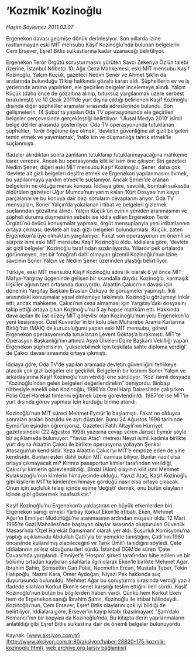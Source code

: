# ‘Kozmik’ Kozinoğlu

*Haşim Söylemez 2011.03.07*

<font class="agenda2NewsSpot">
 Ergenekon davası geçmişe dönük derinleşiyor. Son yıllarda izine rastlanmayan eski MİT mensubu Kaşif Kozinoğlu’nda bulunan belgelerin Cem Ersever, Eşref Bitlis suikastlarına kadar uzanacağı belirtiliyor.
</font>
<font class="newsDetail">
 <p>
  <p class="MsoNormal">
   Ergenekon Terör Örgütü soruşturmasını yürüten Savcı Zekeriya Öz’ün talebi üzerine, İstanbul Nöbetçi 10. Ağır Ceza Mahkemesi, eski MİT mensubu Kaşif Kozinoğlu, Yalçın Küçük, gazeteci Nedim Şener ve Ahmet Şık’ın da aralarında bulunduğu 11 kişi hakkında gözaltı kararı aldı. Şüphelilerin ev ve iş yerlerinde arama yapılırken, ele geçirilen belgeler incelemeye alındı. Yalçın Küçük (daha önce de gözaltına alınıp, tutuksuz yargılanmak üzere serbest bırakılmıştı) ve 10 Ocak 2011’de yurt dışına çıktığı belirlenen Kaşif Kozinoğlu dışında diğer şüpheliler aramalar sırasında adreslerinde bulundu. Son gelişmelerin, 14 Şubat’ta yapılan Oda TV operasyonunda ele geçirilen belgeler çerçevesinde gerçekleştiği belirtiliyor. ‘Ulusal Medya 2010’ isimli belge deliller arasında gösteriliyor. Oda TV operasyonunda tutuklanan şüpheliler, ‘terör örgütüne üye olmak’, ‘devletin güvenliğine ait gizli belgeleri temin etmek ve yayımlamak’, ‘halkı kin ve düşmanlığa tahrik etmek’le suçlanmıştı.
  </p>
  <p class="MsoNormal">
   İfadeler alındıktan sonra zanlıların tutuklanıp tutuklanmayacağına mahkeme karar verecek. Ancak bu operasyonda kilit iki isim öne çıkıyor: Biri gazeteci Nedim Şener, diğeri eski MİT mensubu Kaşif Kozinoğlu. Şener, daha çok ‘devlete ait gizli belgeleri deşifre etmek ve Ergenekon yapılanmasını övmek, bu yapılanmaya yardım etmek’le suçlanıyor. Ancak Şener’de aranan belgelerin ne olduğu merak konusu. İddiaya göre, savcılık, bombalı suikastla öldürülen gazeteci Uğur Mumcu’nun yarım kalan ‘Kürt Dosyası’nın kayıp parçalarını ve bu konuya dair bazı soruların cevaplarını arıyor. Oda TV mensupları, Soner Yalçın’da yakalanan irtibat ve belgeleri gizlemek suçlarından gözaltına alındı. Yalçın Küçük’ün evinin yeniden aranmasının ve şüpheli duruma düşmesinin sebebi ise iddia edilen Ergenekon Terör Örgütü’nü övücü konuşmalar yapması, örgüt mensuplarıyla yeni irtibatlarının ortaya çıkması, devlete ait bazı gizli belgeleri bulundurması. Küçük, zaten Ergenekon’a üye olmaktan yargılanıyor. Fakat son operasyonun en önemli ve sürpriz ismi eski MİT mensubu Kaşif Kozinoğlu oldu. İddialara göre, ‘devlete ait gizli belgeler’ Kozinoğlu tarafından sızdırılıyordu. Yıllardır pek ortalarda görünmeyen, net bir fotoğrafı dahi olmayan gizemli Kozinoğlu’nun izine savcının Soner Yalçın ve Nedim Şener üzerinden ulaştığı belirtiliyor.
  </p>
  <p class="MsoNormal">
   Türkiye, eski MİT mensubu Kaşif Kozinoğlu adını ilk olarak 6 yıl önce MİT- Mafya-Yargıtay üçgeninde gelişen bir skandalla duydu. Kozinoğlu, karmaşık ilişkiler ağının tam ortasında duruyordu. Alaattin Çakıcı’nın davası için dönemin Yargıtay Başkanı Eraslan Özkaya ile görüşmeler yapmıştı. İkili arasındaki konuşmalar yasal dinlemeye takılmıştı. Kozinoğlu görüşmeyi inkâr etti; ancak mahkeme, Çakıcı’nın ceza almaması için Yargıtay’daki dosyasını takip ettiği ortaya çıkan Kozinoğlu’nu 5 ay hapse mahkûm etti. Hakkında dava açılan ilk üst düzey MİT görevlisi olan Kozinoğlu’nun yolu Ergenekon’la yeni kesişmiyor. Özel Kuvvetler’in bir kolu olan Muharebe Arama Kurtarma Birliği’nin (MAK) de kuruculuğunu yapan eski MİT mensubu, görevi Ergenekon operasyonunda tutuklanan Levent Göktaş’a bırakmıştı. MİT’te Operasyon Başkanlığı’nın altında Asya Ülkeleri Daire Başkanı Vekilliği yapan Ergenekon şüphelisinin, ‘yükselebilmek için teşkilata sahte diploma verdiği’ de Çakıcı davası sırasında ortaya çıkmıştı.
  </p>
  <p class="MsoNormal">
   İddiaya göre, Oda TV’de yapılan aramada devletin güvenliğini tehlikeye atacak çok gizli belgeler ele geçirildi. Belgelerin bir kısmını Soner Yalçın ve arkadaşlarına Kaşif Kozinoğlu’nun verdiği öne sürülüyor. ‘Koz’ isimli dosyada “Kozinoğlu’ndan gelen belgeleri değerlendirelim” deniyordu. Binbaşı rütbesiyle emekli olan Kozinoğlu, 1986’da Özel Harp Dairesi’nde çalışırken Polis Özel Harekât timlerini eğitmek üzere görevlendirildi. 1987’de ise MİT’in yurt dışında görev yapması için kurduğu birime atandı.
  </p>
  <p class="MsoNormal">
   Kozinoğlu’nun MİT süreci Mehmet Eymür’le başlamıştı. Fakat ne olduysa sonraları araları bozuldu ve ayrı düştüler. Bunu 24 Ağustos 1998 tarihinde Eymür’ün eşinden öğreniyoruz. Gazeteci Fatih Altaylı’nın Hürriyet gazetesindeki (22 Ağustos 1998) yazısına cevap veren Janset Eymür şöyle bir açıklamada bulunuyor: “Yavuz Ataç’ı metresi Neyzi isimli kadınla birlikte yurt dışına Alaattin Çakıcı ile birlikte operasyona yollayan Şenkal Atasagun’un kendisidir. Keza Alaattin Çakıcı’yı MİT’e empoze eden de yine kendisidir. Bunları eşleri dâhil bütün MİT camiası biliyor. Bunlar nasıl olsa ortaya çıkmayacak mı? Kırmızı pasaportun kimler tarafından verildiği, Çakıcı’yı kimlerin görevlendirdiği, Birdal (Akın) olayının kilit ismi Mehmet Kulaksızoğlu’nun kimlerin himayesinde olduğu, Yavuz Ataç, Kaşif Kozinoğlu gibi kişilerin MİT’te kimlerden himaye gördüğü nasıl olsa ortaya çıkacak. Onun için suçluluk telaşı içinde eşime ‘değişti’ demek, onu bütün olayların içinde gibi göstermek insafsızlıktır.”
  </p>
  <p class="MsoNormal">
   Kaşif Kozinoğlu’nu Ergenekon’a yaklaştıran en büyük etkenlerden biri Ergenekon sanığı emekli Yarbay Korkut Eken’le irtibatı. Eken, Mehmet Ağar’ın Emniyet Müdürlüğü’ne atanmasının ardından müşavir oldu. 12 Mart 1995’te Gazi Mahallesi’nde başlayan olaylar sırasında oluşturulan Güvenlik Masası’nda ‘Özel Harekât Danışmanı’ olarak yer aldı. Susurluk Komisyonu’na yaptığı açıklamada Abdullah Çatlı’yla bir yemekte tanıştığını, Çatlı’nın 1980 öncesinde kullanılmış olabileceğini ve Tarık Ümit’i tanıdığını söyledi. Çete iddialarının asılsız olduğunu ileri sürdü. İstanbul DGM’de süren ‘Çete Davası’nda yargılandı. Emniyet’e ‘Hospro’ şirketi tarafından hibe edilen ve bir bölümü ortadan kaybolan silahlarla ilgili olarak Eken’le birlikte Mehmet Ağar, İbrahim Şahin, Şemsettin Can Polat, Necmettin Ercan, Mustafa Teber, Tekin Hatipoğlu, Nazmi Kara, Ömer Aydoğan, Niyazi Pek hakkında suç duyurusunda bulunuldu. Mehmet Ağar bu soruşturma sırasında verdiği yazılı ifadede silahları Korkut Eken’e senet karşılığı teslim ettiğini ileri sürdü. Kaşif Kozinoğlu’nun bütün bu bilgilerden haberi vardı. Çünkü hem Korkut Eken hem de Ergenekon sanığı İbrahim Şahin, Kozinoğlu ile irtibat hâlindeydi. Kozinoğlu’nun, Cem Ersever, Eşref Bitlis olaylarını çok iyi bildiği de belirtiliyor. İddialara göre, Ersever’in kayıp kitabı (basılmayan) “Şam’daki Kemancı”nın bir kopyası da Kozinoğlu’nda. Bu kitapta derin yapılanmaların anlatıldığı gibi Eşref Bitlis suikastına dair de önemli belgeler bulunuyordu.
  </p>
 </p>
</font>

Kaynak: [www.aksiyon.com.tr](http://www.aksiyon.com.tr:80/aksiyon/haber-28820-175-kozmik-kozinoglu.html), [web.archive.org (arşiv bağlantısı)](http://web.archive.org/web/20110317032816/http://www.aksiyon.com.tr:80/aksiyon/haber-28820-175-kozmik-kozinoglu.html)
